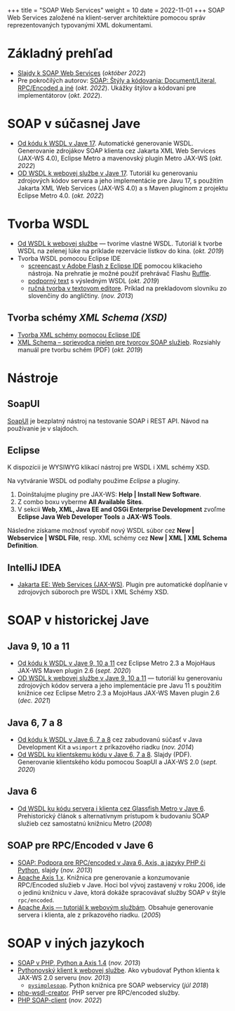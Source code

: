 +++
title = "SOAP Web Services"
weight = 10
date = 2022-11-01
+++
SOAP Web Services založené na klient-server architektúre pomocou správ reprezentovaných typovanými XML dokumentami.
<!-- more -->


Základný prehľad
=================

*	[Slajdy k SOAP Web Services](kopr-soap-web-services.pdf) (*október 2022*)
*  Pre pokročilých autorov: [SOAP: Štýly a kódovania: Document/Literal, RPC/Encoded a iné](kopr-soap-styles-encodings.pdf) (*okt. 2022*). Ukážky štýlov a kódovaní pre implementátorov (*okt. 2022*).


SOAP v súčasnej Jave
====================

* [Od kódu k WSDL v Jave 17](https://novotnyr.github.io/scrolls/podpora-webovych-sluzieb-v-java-9-a-novsej/). Automatické generovanie WSDL. Generovanie zdrojákov SOAP klienta cez Jakarta XML Web Services (JAX-WS 4.0), Eclipse Metro a mavenovský plugin Metro JAX-WS (*okt. 2022*)
* [OD WSDL k webovej službe v Jave 17](https://novotnyr.github.io/scrolls/od-wsdl-k-webovej-sluzbe-metro-pre-java-17/). Tutoriál ku generovaniu zdrojových kódov servera a jeho implementácie pre Javu 17, s použitím Jakarta XML Web Services (JAX-WS 4.0) a s Maven pluginom z projektu Eclipse Metro 4.0. (*okt. 2022*)


Tvorba WSDL
===========

*	[Od WSDL k webovej službe](https://novotnyr.github.io/scrolls/od-wsdl-k-webovej-sluzbe-tvorime-vlastne-wsdl/) — tvoríme vlastné WSDL. Tutoriál k tvorbe WSDL na zelenej lúke na príklade rezervácie lístkov do kina. (*okt. 2019*)
* Tvorba WSDL pomocou Eclipse IDE
    *   [screencast v Adobe Flash z Eclipse IDE](https://ics.upjs.sk/~novotnyr/home/skola/konkurentne-programovanie/2013/wsdl.htm) pomocou klikacieho nástroja. Na prehratie je možné použiť prehrávač Flashu [Ruffle](https://ruffle.rs/).
    *   [podporný text](https://novotnyr.github.io/scrolls/vytvaranie-wsdl-s-eclipse-web-developer-tools/) s výsledným WSDL (*okt. 2019*)
    *   [ručná tvorba v textovom editore](https://ics.upjs.sk/~novotnyr/blog/1506/vytvaranie-webovych-sluzieb-na-zaklade-wsdl-s-pouzitim-eclipse-web-developer-tools). Príklad na prekladovom slovníku zo slovenčiny do angličtiny. (*nov. 2013*)


Tvorba schémy *XML Schema (XSD)*
--------------------------------

*  [Tvorba XML schémy pomocou Eclipse IDE](https://novotnyr.github.io/scrolls/tvorime-xml-schema-pomocou-eclipse/)
*  [XML Schema – sprievodca nielen pre tvorcov SOAP služieb](https://novotnyr.github.io/tomes/xml-schema-tutorial-nielen-pre-tvorcov-soap-sluzieb/). Rozsiahly manuál pre tvorbu schém (PDF) (*okt. 2019*)

Nástroje
========

## SoapUI
[SoapUI](http://www.soapui.org/) je bezplatný nástroj na testovanie SOAP i REST API. Návod na používanie je v slajdoch.

## Eclipse

K dispozícii je WYSIWYG klikací nástroj pre WSDL i XML schémy XSD.

Na vytváranie WSDL od podlahy použime *Eclipse* a pluginy. 

1. Doinštalujme pluginy pre JAX-WS: **Help | Install New Software**. 
2. Z combo boxu vyberme **All Available Sites**. 
3. V sekcii **Web, XML, Java EE and OSGi Enterprise Development** zvoľme **Eclipse Java Web Developer Tools** a **JAX-WS Tools**.

Následne získame možnosť vyrobiť nový WSDL súbor cez **New | Webservice | WSDL File**, resp. XML schémy cez **New | XML | XML Schema Definition**.

## IntelliJ IDEA

- [Jakarta EE: Web Services ​(JAX-WS)​](https://plugins.jetbrains.com/plugin/18584-jakarta-ee-web-services-jax-ws-). Plugin pre automatické dopĺňanie v zdrojových súboroch pre WSDL i XML Schémy XSD.

SOAP v historickej Jave
=======================

## Java 9, 10 a 11

*  [Od kódu k WSDL v Jave 9, 10 a 11](https://novotnyr.github.io/scrolls/podpora-webovych-sluzieb-v-java-9-a-novsej/) cez Eclipse Metro 2.3 a MojoHaus JAX-WS Maven plugin 2.6 (*sept. 2020*)
*  [OD WSDL k webovej službe v Jave 9, 10 a 11](https://novotnyr.github.io/scrolls/od-wsdl-k-webovej-sluzbe-metro-pre-java-11/) — tutoriál ku generovaniu zdrojových kódov servera a jeho implementácie pre Javu 11 s použitím knižnice cez Eclipse Metro 2.3 a MojoHaus JAX-WS Maven plugin 2.6 (*dec. 2021*)

## Java 6, 7 a 8

*	[Od kódu k WSDL v Jave 6, 7 a 8](http://ics.upjs.sk/~novotnyr/blog/1973/podpora-webovych-sluzieb-v-java-se-6-a-novsej) cez zabudovanú súčasť v Java Development Kit a `wsimport` z príkazového riadku (*nov. 2014*)
*	[Od WSDL ku klientskemu kódu v Jave 6, 7 a 8](soap-web-services-soapui-client-generation.pdf). Slajdy (PDF). Generovanie klientského kódu pomocou SoapUI a JAX-WS 2.0 (*sept. 2020*)

## Java 6

*	[Od WSDL ku kódu servera i klienta cez Glassfish Metro v Jave 6](https://novotnyr.github.io/scrolls/od-wsdl-k-webovej-sluzbe-glassfish-metro/). Prehistorický článok s alternatívnym prístupom k budovaniu SOAP služieb cez samostatnú knižnicu Metro (*2008*)

## SOAP pre RPC/Encoded v Jave 6

*  [SOAP: Podpora pre RPC/encoded v Java 6, Axis, a jazyky PHP či Python](kopr-soap-web-services-php-python-java6.pdf), slajdy (*nov. 2013*)
* [Apache Axis 1.x](http://archive.apache.org/dist/ws/axis/1_4/). Knižnica pre generovanie a konzumovanie RPC/Encoded služieb v Jave. Hoci bol vývoj zastavený v roku 2006, ide o jedinú knižnicu v Jave, ktorá dokáže spracovávať služby SOAP v štýle `rpc/encoded`.
*	[Apache Axis — tutoriál k webovým službám](http://ics.upjs.sk/~novotnyr/home/programovanie/java/axis-tutorial/axisTutorial.html). Obsahuje generovanie servera i klienta, ale z príkazového riadku. (*2005*)

SOAP v iných jazykoch
=====================
*  [SOAP v PHP, Python a Axis 1.4](kopr-soap-web-services-php-python-java6.pdf) (*nov. 2013*)
*	[Pythonovský klient k webovej službe](http://ics.upjs.sk/~novotnyr/blog/1481/pysimplesoap-pythonovsky-klient-k-webovej-sluzbe-jax-ws-2-0-2013). Ako vybudovať Python klienta k JAX-WS 2.0 serveru (*nov. 2013*)
	*	[`pysimplesoap`](https://github.com/pysimplesoap/pysimplesoap). Python knižnica pre SOAP webservicy (*júl 2018*)
*  [php-wsdl-creator](https://code.google.com/archive/p/php-wsdl-creator/). PHP server pre RPC/encoded služby.
*  [PHP SOAP-client](https://github.com/phpro/soap-client)  (*nov. 2022*)



